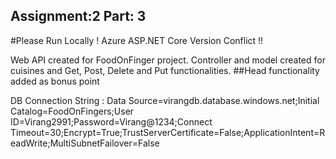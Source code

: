 <h2> Assignment:2 Part: 3</h2>
#Please Run Locally ! Azure ASP.NET Core Version Conflict !!

Web API created for FoodOnFinger project.
Controller and model created for cuisines and Get, Post, Delete and Put functionalities.
##Head functionality added as bonus point

DB Connection String : Data Source=virangdb.database.windows.net;Initial Catalog=FoodOnFingers;User ID=Virang2991;Password=Virang@1234;Connect Timeout=30;Encrypt=True;TrustServerCertificate=False;ApplicationIntent=ReadWrite;MultiSubnetFailover=False
